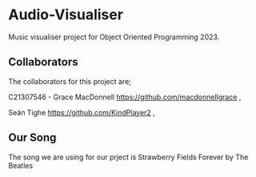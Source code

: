 # Audio-Visualiser
Music visualiser project for Object Oriented Programming 2023.

## Collaborators
The collaborators for this project are;

C21307546 - Grace MacDonnell
https://github.com/macdonnellgrace ,

Seán Tighe
https://github.com/KindPlayer2 ,

## Our Song
The song we are using for our prject is Strawberry Fields Forever by The Beatles
